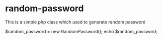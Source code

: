 # random-password
This is a simple php class which used to generate random password

$random_password = new RandomPassword();
echo $random_password;
